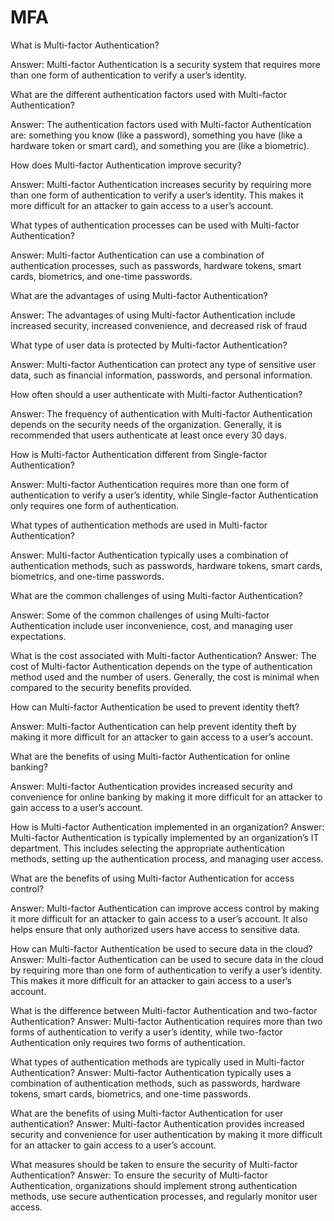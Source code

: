 # MFA

What is Multi-factor Authentication?

Answer: Multi-factor Authentication is a security system that requires more than one form of authentication to verify a user’s identity.

What are the different authentication factors used with Multi-factor Authentication?

Answer: The authentication factors used with Multi-factor Authentication are: something you know (like a password), something you have (like a hardware token or smart card), and something you are (like a biometric).

How does Multi-factor Authentication improve security?

Answer: Multi-factor Authentication increases security by requiring more than one form of authentication to verify a user’s identity. This makes it more difficult for an attacker to gain access to a user’s account.

What types of authentication processes can be used with Multi-factor Authentication?

Answer: Multi-factor Authentication can use a combination of authentication processes, such as passwords, hardware tokens, smart cards, biometrics, and one-time passwords.

What are the advantages of using Multi-factor Authentication?

Answer: The advantages of using Multi-factor Authentication include increased security, increased convenience, and decreased risk of fraud

What type of user data is protected by Multi-factor Authentication?

Answer: Multi-factor Authentication can protect any type of sensitive user data, such as financial information, passwords, and personal information.

How often should a user authenticate with Multi-factor Authentication?

Answer: The frequency of authentication with Multi-factor Authentication depends on the security needs of the organization. Generally, it is recommended that users authenticate at least once every 30 days.

How is Multi-factor Authentication different from Single-factor Authentication?

Answer: Multi-factor Authentication requires more than one form of authentication to verify a user’s identity, while Single-factor Authentication only requires one form of authentication.

What types of authentication methods are used in Multi-factor Authentication?

Answer: Multi-factor Authentication typically uses a combination of authentication methods, such as passwords, hardware tokens, smart cards, biometrics, and one-time passwords.

What are the common challenges of using Multi-factor Authentication?

Answer: Some of the common challenges of using Multi-factor Authentication include user inconvenience, cost, and managing user expectations.

What is the cost associated with Multi-factor Authentication? Answer: The cost of Multi-factor Authentication depends on the type of authentication method used and the number of users. Generally, the cost is minimal when compared to the security benefits provided.

How can Multi-factor Authentication be used to prevent identity theft?

Answer: Multi-factor Authentication can help prevent identity theft by making it more difficult for an attacker to gain access to a user’s account.

What are the benefits of using Multi-factor Authentication for online banking?

Answer: Multi-factor Authentication provides increased security and convenience for online banking by making it more difficult for an attacker to gain access to a user’s account.

How is Multi-factor Authentication implemented in an organization? Answer: Multi-factor Authentication is typically implemented by an organization’s IT department. This includes selecting the appropriate authentication methods, setting up the authentication process, and managing user access.

What are the benefits of using Multi-factor Authentication for access control?

Answer: Multi-factor Authentication can improve access control by making it more difficult for an attacker to gain access to a user’s account. It also helps ensure that only authorized users have access to sensitive data.

How can Multi-factor Authentication be used to secure data in the cloud? Answer: Multi-factor Authentication can be used to secure data in the cloud by requiring more than one form of authentication to verify a user’s identity. This makes it more difficult for an attacker to gain access to a user’s account.

What is the difference between Multi-factor Authentication and two-factor Authentication? Answer: Multi-factor Authentication requires more than two forms of authentication to verify a user’s identity, while two-factor Authentication only requires two forms of authentication.

What types of authentication methods are typically used in Multi-factor Authentication? Answer: Multi-factor Authentication typically uses a combination of authentication methods, such as passwords, hardware tokens, smart cards, biometrics, and one-time passwords.

What are the benefits of using Multi-factor Authentication for user authentication? Answer: Multi-factor Authentication provides increased security and convenience for user authentication by making it more difficult for an attacker to gain access to a user’s account.

What measures should be taken to ensure the security of Multi-factor Authentication? Answer: To ensure the security of Multi-factor Authentication, organizations should implement strong authentication methods, use secure authentication processes, and regularly monitor user access.
